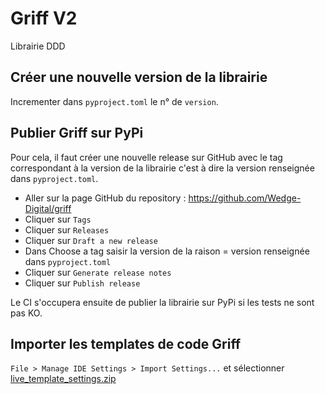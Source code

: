 # Griff V2

Librairie DDD

## Créer une nouvelle version de la librairie

Incrementer dans  `pyproject.toml` le n° de `version`.


## Publier Griff sur PyPi

Pour cela, il faut créer une nouvelle release sur GitHub avec le tag correspondant à la version de la librairie c'est à dire la version renseignée dans `pyproject.toml`.

- Aller sur la page GitHub du repository : https://github.com/Wedge-Digital/griff
- Cliquer sur `Tags`
- Cliquer sur `Releases`
- Cliquer sur `Draft a new release`
- Dans Choose a tag saisir la version de la raison = version renseignée dans `pyproject.toml`
- Cliquer sur `Generate release notes`
- Cliquer sur `Publish release`

Le CI s'occupera ensuite de publier la librairie sur PyPi si les tests ne sont pas KO.

## Importer les templates de code Griff

`File > Manage IDE Settings > Import Settings...` et sélectionner [live_template_settings.zip](live_template_settings.zip)
